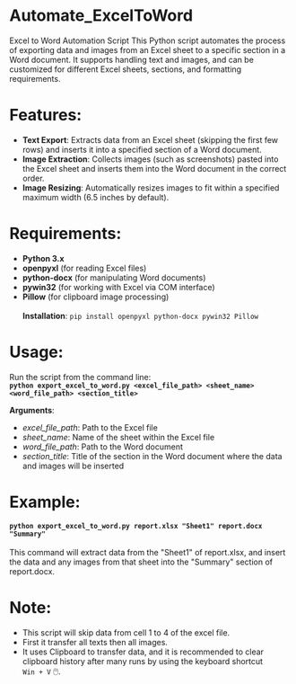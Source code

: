 # Automate_ExcelToWord
Excel to Word Automation Script This Python script automates the process of exporting data and images from an Excel sheet to a specific section in a Word document. It supports handling text and images, and can be customized for different Excel sheets, sections, and formatting requirements.

# Features:
- **Text Export**: Extracts data from an Excel sheet (skipping the first few rows) and inserts it into a specified section of a Word document.<br>
- **Image Extraction**: Collects images (such as screenshots) pasted into the Excel sheet and inserts them into the Word document in the correct order.<br>
- **Image Resizing**: Automatically resizes images to fit within a specified maximum width (6.5 inches by default).<br>

# Requirements:
- **Python 3.x**<br>
- **openpyxl** (for reading Excel files)<br>
- **python-docx** (for manipulating Word documents)<br>
- **pywin32** (for working with Excel via COM interface)<br>
- **Pillow** (for clipboard image processing)<br><br>
**Installation**: `pip install openpyxl python-docx pywin32 Pillow`<br>

# Usage:
Run the script from the command line:<br>
**`python export_excel_to_word.py <excel_file_path> <sheet_name> <word_file_path> <section_title>`**<br>
  
  **Arguments**:<br>
  - *excel_file_path*: Path to the Excel file<br>
  - *sheet_name*: Name of the sheet within the Excel file<br>
  - *word_file_path*: Path to the Word document<br>
  - *section_title*: Title of the section in the Word document where the data and images will be inserted<br>

# Example:
**`python export_excel_to_word.py report.xlsx "Sheet1" report.docx "Summary"`**<br><br>
This command will extract data from the "Sheet1" of report.xlsx, and insert the data and any images from that sheet into the "Summary" section of report.docx.<br>

# Note:
- This script will skip data from cell 1 to 4 of the excel file.<br>
- First it transfer all texts then all images.<br>
- It uses Clipboard to transfer data, and it is recommended to clear clipboard history after many runs by using the keyboard shortcut<br> `Win + V` 🖱️.
